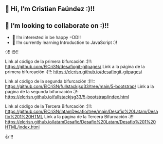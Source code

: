 ## 👋 Hi, I’m Cristian Faúndez :)!!
## 💞️ I’m looking to collaborate on :)!!

- 👀 I’m interested in be happy =DD!!
- 🌱 I’m currently learning Introduction to JavaScript :)!

:)!! 😊!!

Link al código de la primera bifurcación :)!!: https://github.com/ElCriSN/desafiogit-gitpages/ Link a la página de la primera bifurcación :)!!: https://elcrisn.github.io/desafiogit-gitpages/

Link al código de la segunda bifurcación :)!!:: https://github.com/ElCriSN/fullstackjsg33/tree/main/5-bootstrap/ Link a la página de la segunda bifurcación :)!: https://elcrisn.github.io/fullstackjsg33/5-bootstrap/index.html

Link al código de la Tercera Bifurcación :)!!: https://github.com/ElCriSN/latamDesafio/tree/main/Desafio%20Latam/Desafio%201%20HTML Link a la página de la Tercera Bifurcación :)!! https://elcrisn.github.io/latamDesafio/Desafio%20Latam/Desafio%201%20HTML/index.html

👍!!!
